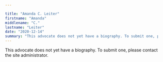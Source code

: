 ```yaml
---

title: "Amanda C. Leiter"
firstname: "Amanda"
middlename: "C."
lastname: "Leiter"
date: "2020-12-14"
summary: "This advocate does not yet have a biography. To submit one, please contact the site administrator."
---
```

This advocate does not yet have a biography. To submit one, please contact the site administrator.

